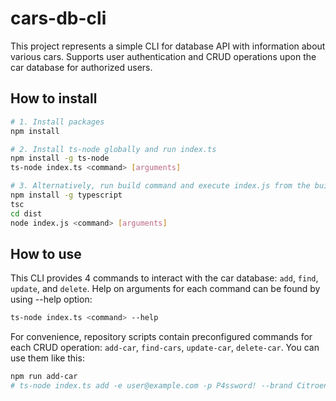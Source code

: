 # cars-db-cli

This project represents a simple CLI for database API with information about various cars. Supports user authentication and CRUD operations upon the car database for authorized users.

## How to install

```bash
# 1. Install packages
npm install

# 2. Install ts-node globally and run index.ts
npm install -g ts-node
ts-node index.ts <command> [arguments]

# 3. Alternatively, run build command and execute index.js from the build folder
npm install -g typescript
tsc
cd dist
node index.js <command> [arguments]
```

## How to use

This CLI provides 4 commands to interact with the car database: `add`, `find`, `update`, and `delete`. Help on arguments for each command can be found by using --help option:
```bash
ts-node index.ts <command> --help
```
For convenience, repository scripts contain preconfigured commands for each CRUD operation: `add-car`, `find-cars`, `update-car`, `delete-car`. You can use them like this:
```bash
npm run add-car
# ts-node index.ts add -e user@example.com -p P4ssword! --brand Citroen --model C4 --year 2020 --price 2600000
```
